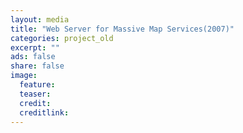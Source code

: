 ```yaml
---
layout: media
title: "Web Server for Massive Map Services(2007)"
categories: project_old
excerpt: ""
ads: false
share: false
image:
  feature:
  teaser:
  credit:
  creditlink:
---
```

